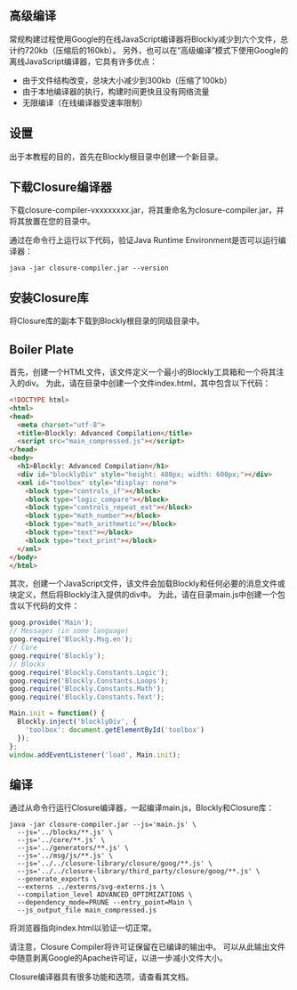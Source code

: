 ## 高级编译

常规构建过程使用Google的在线JavaScript编译器将Blockly减少到六个文件，总计约720kb（压缩后的160kb）。 另外，也可以在“高级编译”模式下使用Google的离线JavaScript编译器，它具有许多优点：

* 由于文件结构改变，总块大小减少到300kb（压缩了100kb）
* 由于本地编译器的执行，构建时间更快且没有网络流量
* 无限编译（在线编译器受速率限制）

## 设置

出于本教程的目的，首先在Blockly根目录中创建一个新目录。

## 下载Closure编译器

下载closure-compiler-vxxxxxxxx.jar，将其重命名为closure-compiler.jar，并将其放置在您的目录中。

通过在命令行上运行以下代码，验证Java Runtime Environment是否可以运行编译器：

```
java -jar closure-compiler.jar --version
```

## 安装Closure库

将Closure库的副本下载到Blockly根目录的同级目录中。

## Boiler Plate

首先，创建一个HTML文件，该文件定义一个最小的Blockly工具箱和一个将其注入的div。 为此，请在目录中创建一个文件index.html，其中包含以下代码：

```html
<!DOCTYPE html>
<html>
<head>
  <meta charset="utf-8">
  <title>Blockly: Advanced Compilation</title>
  <script src="main_compressed.js"></script>
</head>
<body>
  <h1>Blockly: Advanced Compilation</h1>
  <div id="blocklyDiv" style="height: 480px; width: 600px;"></div>
  <xml id="toolbox" style="display: none">
    <block type="controls_if"></block>
    <block type="logic_compare"></block>
    <block type="controls_repeat_ext"></block>
    <block type="math_number"></block>
    <block type="math_arithmetic"></block>
    <block type="text"></block>
    <block type="text_print"></block>
  </xml>
</body>
</html>
```

其次，创建一个JavaScript文件，该文件会加载Blockly和任何必要的消息文件或块定义，然后将Blockly注入提供的div中。 为此，请在目录main.js中创建一个包含以下代码的文件：

```js
goog.provide('Main');
// Messages (in some language)
goog.require('Blockly.Msg.en');
// Core
goog.require('Blockly');
// Blocks
goog.require('Blockly.Constants.Logic');
goog.require('Blockly.Constants.Loops');
goog.require('Blockly.Constants.Math');
goog.require('Blockly.Constants.Text');

Main.init = function() {
  Blockly.inject('blocklyDiv', {
    'toolbox': document.getElementById('toolbox')
  });
};
window.addEventListener('load', Main.init);
```

## 编译

通过从命令行运行Closure编译器，一起编译main.js，Blockly和Closure库：

```
java -jar closure-compiler.jar --js='main.js' \
  --js='../blocks/**.js' \
  --js='../core/**.js' \
  --js='../generators/**.js' \
  --js='../msg/js/**.js' \
  --js='../../closure-library/closure/goog/**.js' \
  --js='../../closure-library/third_party/closure/goog/**.js' \
  --generate_exports \
  --externs ../externs/svg-externs.js \
  --compilation_level ADVANCED_OPTIMIZATIONS \
  --dependency_mode=PRUNE --entry_point=Main \
  --js_output_file main_compressed.js
```

将浏览器指向index.html以验证一切正常。

请注意，Closure Compiler将许可证保留在已编译的输出中。 可以从此输出文件中随意剥离Google的Apache许可证，以进一步减小文件大小。

Closure编译器具有很多功能和选项，请查看其文档。
